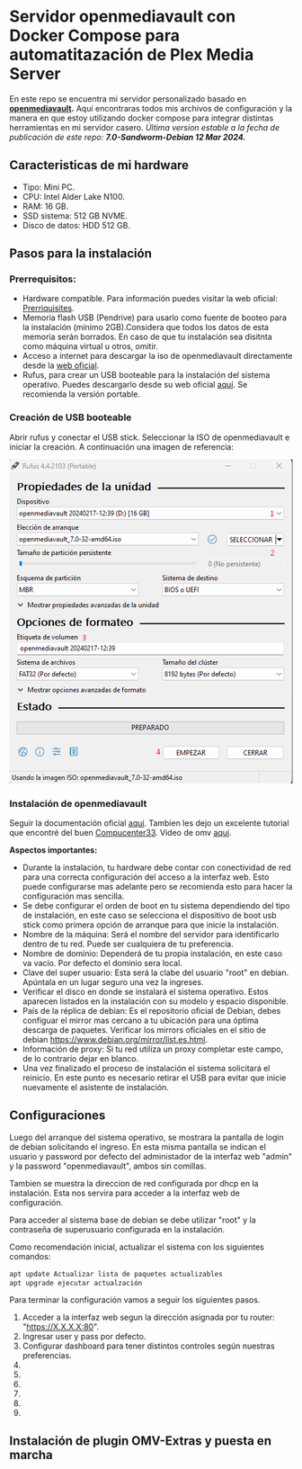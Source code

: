 ﻿# Servidor openmediavault con Docker Compose para automatitazación de Plex Media Server

 En este repo se encuentra mi servidor personalizado basado en **[openmediavault](https://www.openmediavault.org/).**
 Aquí encontraras todos mis archivos de configuración y la manera en que estoy utilizando docker compose para integrar distintas herramientas en mi servidor casero.
 *Última version estable a la fecha de publicación de este repo: **7.0-Sandworm-Debian 12 Mar 2024.***
  
 ## Caracteristicas de mi hardware

- Tipo: Mini PC.
- CPU: Intel Alder Lake N100.
- RAM: 16 GB.
- SSD sistema: 512 GB NVME.
- Disco de datos: HDD 512 GB.

## Pasos para la instalación

### Prerrequisitos:

- Hardware compatible. Para información puedes visitar la web oficial: [Prerriquisites](https://docs.openmediavault.org/en/stable/prerequisites.html).
- Memoria flash USB (Pendrive) para usarlo como fuente de booteo para la instalación (mínimo 2GB).Considera que todos los datos de esta memoria serán borrados. En caso de que tu instalación sea disitnta como máquina virtual u otros, omitir.
- Acceso a internet para descargar la iso de openmediavault directamente desde la [web oficial](https://www.openmediavault.org/?page_id=77).
- Rufus, para crear un USB booteable para la instalación del sistema operativo. Puedes descargarlo desde su web oficial [aquí](https://rufus.ie/es/). Se recomienda la versión portable.

### Creación de USB booteable

Abrir rufus y conectar el USB stick. Seleccionar la ISO de openmediavault e iniciar la creación. A continuación una imagen de referencia: 

![rufus config](https://github.com/Alfred-027/OMV-Server/blob/master/assets/Rufus-OMV.png)

### Instalación de openmediavault

Seguir la documentación oficial [aquí](https://docs.openmediavault.org/en/stable/installation/index.html). Tambien les dejo un excelente tutorial que encontré del buen [Compucenter33](https://www.youtube.com/@compucenter33). Video de omv [aquí](https://www.youtube.com/watch?v=vySCnJ8TyCw).

**Aspectos importantes:**

- Durante la instalación, tu hardware debe contar con conectividad de red para una correcta configuración del acceso a la interfaz web. Esto puede configurarse mas adelante pero se recomienda esto para hacer la configuración mas sencilla. 
- Se debe configurar el orden de boot en tu sistema dependiendo del tipo de instalación, en este caso se selecciona el dispositivo de boot usb stick como primera opción de arranque para que inicie la instalación.
- Nombre de la máquina: Será el nombre del servidor para identificarlo dentro de tu red. Puede ser cualquiera de tu preferencia. 
- Nombre de dominio: Dependerá de tu propia instalación, en este caso va vacío. Por defecto el dominio sera local.
- Clave del super usuario: Esta será la clabe del usuario "root" en debian. Apúntala en un lugar seguro una vez la ingreses.
- Verificar el disco en donde se instalará el sistema operativo. Estos aparecen listados en la instalación con su modelo y espacio disponible.
- País de la réplica de debian: Es el repositorio oficial de Debian, debes configuar el mirror mas cercano a tu ubicación para una óptima descarga de paquetes. Verificar los mirrors oficiales en el sitio de debian https://www.debian.org/mirror/list.es.html.
- Información de proxy: Si tu red utiliza un proxy completar este campo, de lo contrario dejar en blanco.
- Una vez finalizado el proceso de instalación el sistema solicitará el reinicio. En este punto es necesario retirar el USB para evitar que inicie nuevamente el asistente de instalación.
 
## Configuraciones

Luego del arranque del sistema operativo, se mostrara la pantalla de login de debian solicitando el ingreso. En esta misma pantalla se indican el usuario y password por defecto del administador de la interfaz web "admin" y la password "openmediavault", ambos sin comillas. 

Tambien se muestra la direccion de red configurada por dhcp en la instalación. Esta nos servira para acceder a la interfaz web de configuración.

Para acceder al sistema base de debian se debe utilizar "root" y la contraseña de superusuario configurada en la instalación.

Como recomendación inicial, actualizar el sistema con los siguientes comandos: 

```
apt update Actualizar lista de paquetes actualizables
apt upgrade ejecutar actualzación
```


Para terminar la configuración vamos a seguir los siguientes pasos.

1. Acceder a la interfaz web segun la dirección asignada por tu router: "https://X.X.X.X:80".
2. Ingresar user y pass por defecto.
3. Configurar dashboard para tener distintos controles según nuestras preferencias. 
4. 
5. 
6. 
7. 
8. 
9. 

## Instalación de plugin OMV-Extras y puesta en marcha


